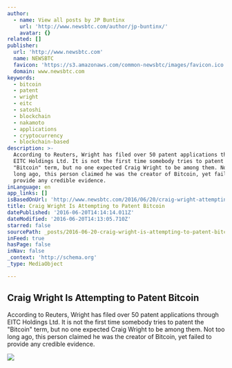 ```yaml
---
author:
  - name: View all posts by JP Buntinx
    url: 'http://www.newsbtc.com/author/jp-buntinx/'
    avatar: {}
related: []
publisher:
  url: 'http://www.newsbtc.com'
  name: NEWSBTC
  favicon: 'https://s3.amazonaws.com/common-newsbtc/images/favicon.ico'
  domain: www.newsbtc.com
keywords:
  - bitcoin
  - patent
  - wright
  - eitc
  - satoshi
  - blockchain
  - nakamoto
  - applications
  - cryptocurrency
  - blockchain-based
description: >-
  According to Reuters, Wright has filed over 50 patent applications through
  EITC Holdings Ltd. It is not the first time somebody tries to patent the
  "Bitcoin" term, but no one expected Craig Wright to be among them. Not too
  long ago, this person claimed he was the creator of Bitcoin, yet failed to
  provide any credible evidence.
inLanguage: en
app_links: []
isBasedOnUrl: 'http://www.newsbtc.com/2016/06/20/craig-wright-attempting-patent-bitcoin/'
title: Craig Wright Is Attempting to Patent Bitcoin
datePublished: '2016-06-20T14:14:14.011Z'
dateModified: '2016-06-20T14:13:05.710Z'
starred: false
sourcePath: _posts/2016-06-20-craig-wright-is-attempting-to-patent-bitcoin.md
inFeed: true
hasPage: false
inNav: false
_context: 'http://schema.org'
_type: MediaObject

---
```

<article style=""><h1>Craig Wright Is Attempting to Patent Bitcoin</h1><p>According to Reuters, Wright has filed over 50 patent applications through EITC Holdings Ltd. It is not the first time somebody tries to patent the "Bitcoin" term, but no one expected Craig Wright to be among them. Not too long ago, this person claimed he was the creator of Bitcoin, yet failed to provide any credible evidence.</p><img src="http://s3.amazonaws.com/main-newsbtc-images/2016/06/20144716/shutterstock_128716793.jpg" /></article>